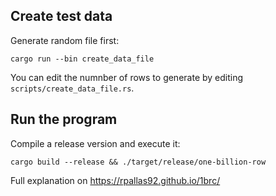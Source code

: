## Create test data
Generate random file first:

```
cargo run --bin create_data_file
```

You can edit the numnber of rows to generate by editing `scripts/create_data_file.rs`.

## Run the program

Compile a release version and execute it:

```
cargo build --release && ./target/release/one-billion-row  
```


Full explanation on https://rpallas92.github.io/1brc/
